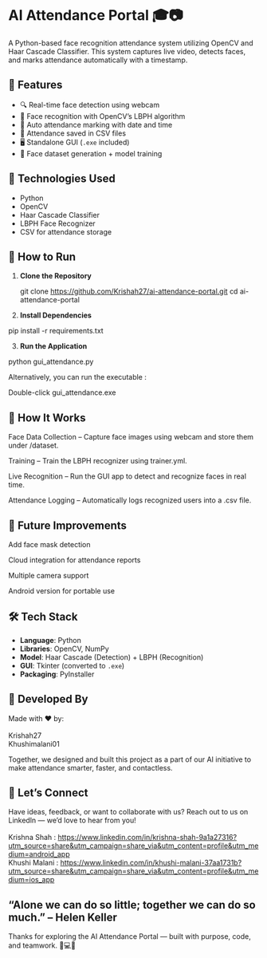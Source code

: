 # AI Attendance Portal 🎓📷

A Python-based face recognition attendance system utilizing OpenCV and Haar Cascade Classifier. This system captures live video, detects faces, and marks attendance automatically with a timestamp.

## 🚀 Features

- 🔍 Real-time face detection using webcam
- 🧠 Face recognition with OpenCV’s LBPH algorithm
- 📅 Auto attendance marking with date and time
- 💾 Attendance saved in CSV files
- 🖥️ Standalone GUI (`.exe` included)
- 🧪 Face dataset generation + model training

## 🧰 Technologies Used

- Python
- OpenCV
- Haar Cascade Classifier
- LBPH Face Recognizer
- CSV for attendance storage


## 🚀 How to Run

1. **Clone the Repository**

    git clone https://github.com/Krishah27/ai-attendance-portal.git
   cd ai-attendance-portal

2. **Install Dependencies**
   
pip install -r requirements.txt

3. **Run the Application**

python gui_attendance.py

Alternatively, you can run the executable :

Double-click gui_attendance.exe

## 🧠 How It Works

Face Data Collection – Capture face images using webcam and store them under /dataset.

Training – Train the LBPH recognizer using trainer.yml.

Live Recognition – Run the GUI app to detect and recognize faces in real time.

Attendance Logging – Automatically logs recognized users into a .csv file.

## 📝 Future Improvements

Add face mask detection

Cloud integration for attendance reports

Multiple camera support

Android version for portable use

## 🛠️ Tech Stack

- **Language**: Python
- **Libraries**: OpenCV, NumPy
- **Model**: Haar Cascade (Detection) + LBPH (Recognition)
- **GUI**: Tkinter (converted to `.exe`)
- **Packaging**: PyInstaller

## 👥 Developed By

Made with ❤️ by: <br>
<br>
Krishah27 <br>
Khushimalani01

Together, we designed and built this project as a part of our AI initiative to make attendance smarter, faster, and contactless.

## 🤝 Let’s Connect
Have ideas, feedback, or want to collaborate with us?
Reach out to us on Linkedln — we’d love to hear from you! <br>
<br>
Krishna Shah : https://www.linkedin.com/in/krishna-shah-9a1a27316?utm_source=share&utm_campaign=share_via&utm_content=profile&utm_medium=android_app <br>
Khushi Malani : https://www.linkedin.com/in/khushi-malani-37aa1731b?utm_source=share&utm_campaign=share_via&utm_content=profile&utm_medium=ios_app

## “Alone we can do so little; together we can do so much.” – Helen Keller

Thanks for exploring the AI Attendance Portal — built with purpose, code, and teamwork. 🧠💻👥
